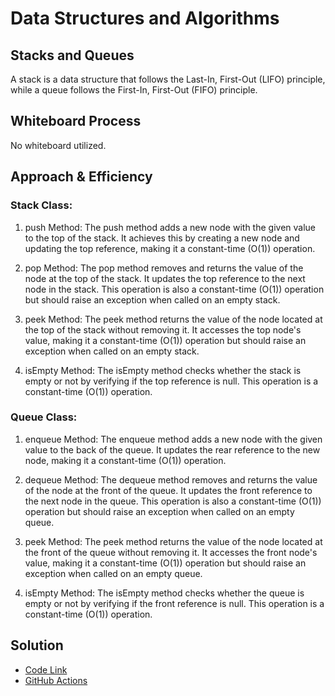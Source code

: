 # Data Structures and Algorithms

## Stacks and Queues

A stack is a data structure that follows the Last-In, First-Out (LIFO) principle, while a queue follows the First-In, First-Out (FIFO) principle.

## Whiteboard Process

No whiteboard utilized.

## Approach & Efficiency

### Stack Class:

1. push Method: The push method adds a new node with the given value to the top of the stack. It achieves this by creating a new node and updating the top reference, making it a constant-time (O(1)) operation.

2. pop Method: The pop method removes and returns the value of the node at the top of the stack. It updates the top reference to the next node in the stack. This operation is also a constant-time (O(1)) operation but should raise an exception when called on an empty stack.

3. peek Method: The peek method returns the value of the node located at the top of the stack without removing it. It accesses the top node's value, making it a constant-time (O(1)) operation but should raise an exception when called on an empty stack.

4. isEmpty Method: The isEmpty method checks whether the stack is empty or not by verifying if the top reference is null. This operation is a constant-time (O(1)) operation.

### Queue Class:

1. enqueue Method: The enqueue method adds a new node with the given value to the back of the queue. It updates the rear reference to the new node, making it a constant-time (O(1)) operation.

2. dequeue Method: The dequeue method removes and returns the value of the node at the front of the queue. It updates the front reference to the next node in the queue. This operation is also a constant-time (O(1)) operation but should raise an exception when called on an empty queue.

3. peek Method: The peek method returns the value of the node located at the front of the queue without removing it. It accesses the front node's value, making it a constant-time (O(1)) operation but should raise an exception when called on an empty queue.

4. isEmpty Method: The isEmpty method checks whether the queue is empty or not by verifying if the front reference is null. This operation is a constant-time (O(1)) operation.

## Solution

- [Code Link](../stack-and-queue/index.js)
- [GitHub Actions](https://github.com/KatKho/data-structures-and-algorithms/actions)
